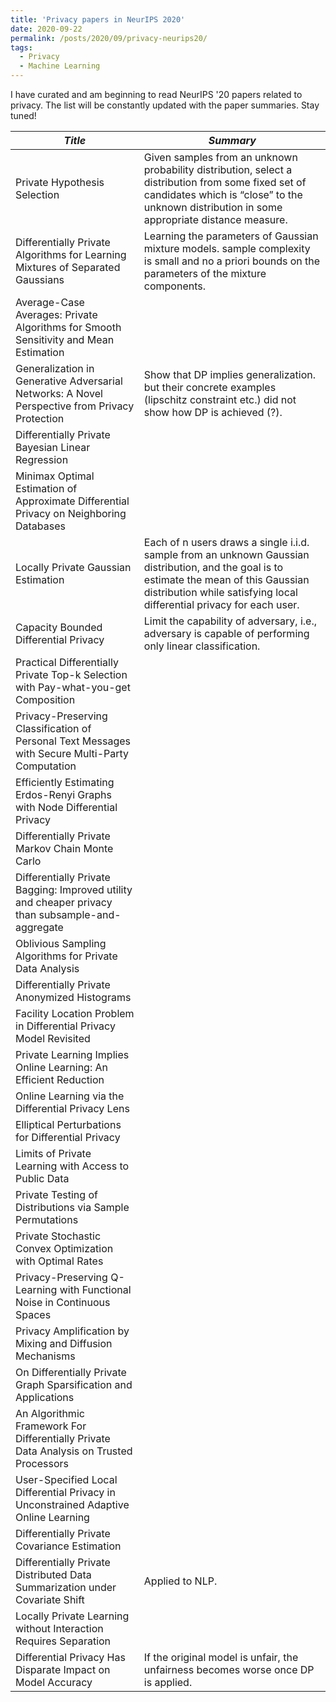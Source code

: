 ```yaml
---
title: 'Privacy papers in NeurIPS 2020'
date: 2020-09-22
permalink: /posts/2020/09/privacy-neurips20/
tags:
  - Privacy
  - Machine Learning
---
```


I have curated and am beginning to read NeurIPS '20 papers related to privacy.  The list will be constantly updated with the paper summaries. Stay tuned!  

|*Title*  |*Summary*  |
|---|---|
|Private Hypothesis Selection|  Given samples from an unknown probability distribution, select a distribution from some fixed set of candidates which is “close” to the unknown distribution in some appropriate distance measure. |
|Differentially Private Algorithms for Learning Mixtures of Separated Gaussians   |Learning the parameters of Gaussian mixture models. sample complexity is small and no a priori bounds on the parameters of the mixture components.|
|Average-Case Averages: Private Algorithms for Smooth Sensitivity and Mean Estimation||
|Generalization in Generative Adversarial Networks: A Novel Perspective from Privacy Protection|Show that DP implies generalization. but their concrete examples (lipschitz constraint etc.) did not show how DP is achieved (?).|
|Differentially Private Bayesian Linear Regression||
|Minimax Optimal Estimation of Approximate Differential Privacy on Neighboring Databases||
|Locally Private Gaussian Estimation|Each of n users draws a single i.i.d. sample from an unknown Gaussian distribution, and the goal is to estimate the mean of this Gaussian distribution while satisfying local differential privacy for each user.|
|Capacity Bounded Differential Privacy|Limit the capability of adversary, i.e., adversary is capable of performing only linear classification.|
|Practical Differentially Private Top-k Selection with Pay-what-you-get Composition||
|Privacy-Preserving Classification of Personal Text Messages with Secure Multi-Party Computation||
|Efficiently Estimating Erdos-Renyi Graphs with Node Differential Privacy||
|Differentially Private Markov Chain Monte Carlo||
|Differentially Private Bagging: Improved utility and cheaper privacy than subsample-and-aggregate ||
|Oblivious Sampling Algorithms for Private Data Analysis||
|Differentially Private Anonymized Histograms||
|Facility Location Problem in Differential Privacy Model Revisited||
|Private Learning Implies Online Learning: An Efficient Reduction||
|Online Learning via the Differential Privacy Lens||
|Elliptical Perturbations for Differential Privacy||
|Limits of Private Learning with Access to Public Data||
|Private Testing of Distributions via Sample Permutations||
|Private Stochastic Convex Optimization with Optimal Rates||
|Privacy-Preserving Q-Learning with Functional Noise in Continuous Spaces||
|Privacy Amplification by Mixing and Diffusion Mechanisms||
|On Differentially Private Graph Sparsification and Applications||
|An Algorithmic Framework For Differentially Private Data Analysis on Trusted Processors||
|User-Specified Local Differential Privacy in Unconstrained Adaptive Online Learning||
|Differentially Private Covariance Estimation||
|Differentially Private Distributed Data Summarization under Covariate Shift|Applied to NLP.|
|Locally Private Learning without Interaction Requires Separation||
|Differential Privacy Has Disparate Impact on Model Accuracy|If the original model is unfair, the unfairness becomes worse once DP is applied.|